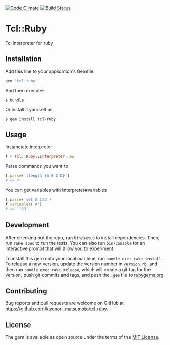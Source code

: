 [![Code Climate](https://codeclimate.com/github/kiyonori-matsumoto/tcl-ruby/badges/gpa.svg)](https://codeclimate.com/github/kiyonori-matsumoto/tcl-ruby) [![Build Status](https://travis-ci.org/kiyonori-matsumoto/tcl-ruby.svg?branch=master)](https://travis-ci.org/kiyonori-matsumoto/tcl-ruby)

# Tcl::Ruby

Tcl interpreter for ruby

## Installation

Add this line to your application's Gemfile:

```ruby
gem 'tcl-ruby'
```

And then execute:

    $ bundle

Or install it yourself as:

    $ gem install tcl-ruby

## Usage

Instanciate Interpreter

```ruby
f = Tcl::Ruby::Interpreter.new
```
Parse commands you want to

```ruby
f.parse('llength {A B C D}')
# => 4
```
You can get variables with Interpreter#variables

```ruby
f.parse('set A 123')
f.variables('A')
# => '123'
```

## Development

After checking out the repo, run `bin/setup` to install dependencies. Then, run `rake spec` to run the tests. You can also run `bin/console` for an interactive prompt that will allow you to experiment.

To install this gem onto your local machine, run `bundle exec rake install`. To release a new version, update the version number in `version.rb`, and then run `bundle exec rake release`, which will create a git tag for the version, push git commits and tags, and push the `.gem` file to [rubygems.org](https://rubygems.org).

## Contributing

Bug reports and pull requests are welcome on GitHub at https://github.com/kiyonori-matsumoto/tcl-ruby.


## License

The gem is available as open source under the terms of the [MIT License](http://opensource.org/licenses/MIT).
